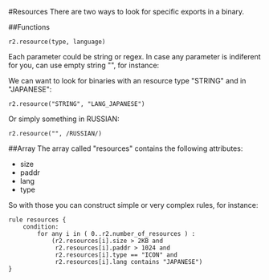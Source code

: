 #Resources
There are two ways to look for specific exports in a binary.

##Functions
```
r2.resource(type, language)
```

Each parameter could be string or regex. In case any parameter is indiferent for you, can use empty string "", for instance:

We can want to look for binaries with an resource type "STRING" and in "JAPANESE":

```
r2.resource("STRING", "LANG_JAPANESE")
```

Or simply something in RUSSIAN:

```
r2.resource("", /RUSSIAN/)
```

##Array
The array called "resources" contains the following attributes:

- size
- paddr
- lang
- type

So with those you can construct simple or very complex rules, for instance:

```
rule resources {
	condition:
		for any i in ( 0..r2.number_of_resources ) : 
			(r2.resources[i].size > 2KB and
			 r2.resources[i].paddr > 1024 and
			 r2.resources[i].type == "ICON" and
			 r2.resources[i].lang contains "JAPANESE")
}
```